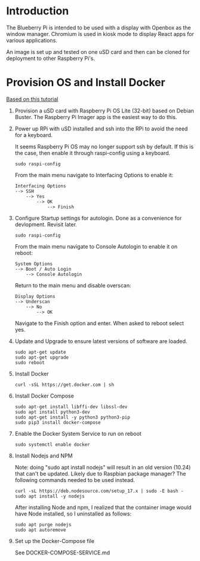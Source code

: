 # Introduction

The Blueberry Pi is intended to be used with a display with Openbox as the window manager.  Chromium is used in kiosk mode to display React apps for various applications.

An image is set up and tested on one uSD card and then can be cloned for deployment to other Raspberry Pi's.

# Provision OS and Install Docker

[Based on this tutorial](https://dev.to/elalemanyo/how-to-install-docker-and-docker-compose-on-raspberry-pi-1mo)

1. Provision a uSD card with Raspberry Pi OS Lite (32-bit) based on Debian Buster. The Raspberry Pi Imager app is the easiest way to do this.

2. Power up RPi with uSD installed and ssh into the RPi to avoid the need for a keyboard.

    It seems Raspberry Pi OS may no longer support ssh by default. If this is the case, then enable it through raspi-config using a keyboard.

    ```
    sudo raspi-config
    ```

    From the main menu navigate to Interfacing Options to enable it:
    
    ```
    Interfacing Options
    --> SSH
        --> Yes
            --> OK
                --> Finish
    ```

3. Configure Startup settings for autologin. Done as a convenience for devlopment. Revisit later.

    ```
    sudo raspi-config
    ```

    From the main menu navigate to Console Autologin to enable it on reboot:
    
    ```
    System Options 
    --> Boot / Auto Login 
        --> Console Autologin  
    ```

    Return to the main menu and disable overscan:
    
    ```
    Display Options 
    --> Underscan 
        --> No 
            --> OK
    ```

    Navigate to the Finish option and enter. When asked to reboot select yes.

4. Update and Upgrade to ensure latest versions of software are loaded.

    ```
    sudo apt-get update
    sudo apt-get upgrade
    sudo reboot
    ```

5. Install Docker

    ```
    curl -sSL https://get.docker.com | sh
    ```

6. Install Docker Compose

    ```
    sudo apt-get install libffi-dev libssl-dev
    sudo apt install python3-dev
    sudo apt-get install -y python3 python3-pip
    sudo pip3 install docker-compose
    ```

7. Enable the Docker System Service to run on reboot

    ```
    sudo systemctl enable docker
    ```

8. Install Nodejs and NPM 

    Note: doing "sudo apt install nodejs" will result in an old version (10.24) that can't be updated. Likely due to Raspbian package manager? The following commands needed to be used instead.

    ```
    curl -sL https://deb.nodesource.com/setup_17.x | sudo -E bash -
    sudo apt install -y nodejs
    ```

    After installing Node and npm, I realized that the container image would have Node installed, so I uninstalled as follows:

    ```
    sudo apt purge nodejs
    sudo apt autoremove
    ```

9. Set up the Docker-Compose file

    See DOCKER-COMPOSE-SERVICE.md